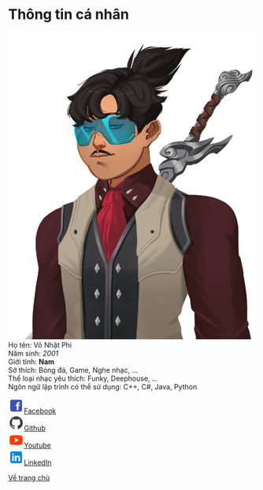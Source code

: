 # Thông tin cá nhân
![Image](/Pictures/MyAvatar.jpg)
<br> Họ tên: Võ Nhật Phi
<br> Năm sinh: _2001_
<br> Giới tính: **Nam**
<br> Sở thích: Bóng đá, Game, Nghe nhạc, ...
<br> Thể loại nhạc yêu thích: Funky, Deephouse, ...
<br> Ngôn ngữ lập trình có thể sử dụng: C++, C#, Java, Python

![](/Pictures/icons8_facebook_32.png)[Facebook](https://www.facebook.com/fi.fine.21/) <br>
![](/Pictures/icons8_github_32.png)[Github](https://github.com/newtc22222) <br>
![](/Pictures/icons8_youtube_32.png)[Youtube](https://www.youtube.com/channel/UCLfFRTihY2az3rYCe9R0UDA) <br>
![](/Pictures/icons8_linkedin_32.png)[LinkedIn](https://www.linkedin.com/in/f1-fine-5005a821b/) <br>

[Về trang chủ](/index.md) <br>
